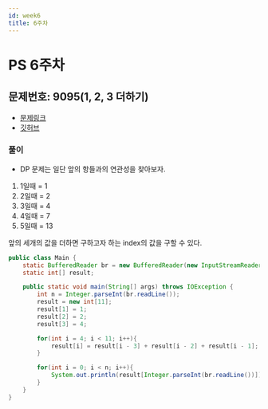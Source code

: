 ```yaml
---
id: week6
title: 6주차
---
```


# PS 6주차

## 문제번호: 9095(1, 2, 3 더하기)
- [문제링크](https://www.acmicpc.net/problem/9095)
- [깃허브](https://github.com/sksk713/PS/blob/master/6%EC%A3%BC%EC%B0%A8/9095.java)

### 풀이

- DP 문제는 일단 앞의 항들과의 연관성을 찾아보자.
1. 1일때 = 1
2. 2일때 = 2
3. 3일때 = 4
4. 4일때 = 7
5. 5일때 = 13

앞의 세개의 값을 더하면 구하고자 하는 index의 값을 구할 수 있다.

```java
public class Main {
    static BufferedReader br = new BufferedReader(new InputStreamReader(System.in));
    static int[] result;

    public static void main(String[] args) throws IOException {
        int n = Integer.parseInt(br.readLine());
        result = new int[11];
        result[1] = 1;
        result[2] = 2;
        result[3] = 4;

        for(int i = 4; i < 11; i++){
            result[i] = result[i - 3] + result[i - 2] + result[i - 1];
        }

        for(int i = 0; i < n; i++){
            System.out.println(result[Integer.parseInt(br.readLine())]);
        }
    }
}
```